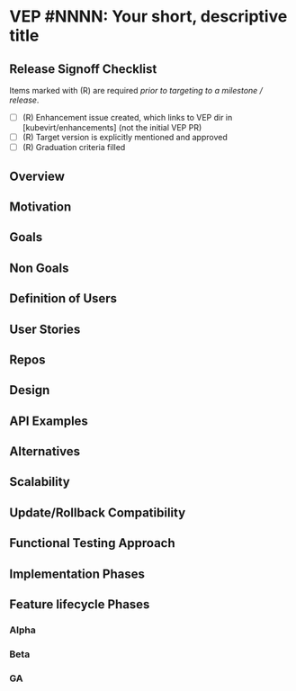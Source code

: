 # VEP #NNNN: Your short, descriptive title

## Release Signoff Checklist

Items marked with (R) are required *prior to targeting to a milestone / release*.

- [ ] (R) Enhancement issue created, which links to VEP dir in [kubevirt/enhancements] (not the initial VEP PR)
- [ ] (R) Target version is explicitly mentioned and approved
- [ ] (R) Graduation criteria filled

## Overview

<!--
Provide a brief overview of the topic)
-->

## Motivation

<!--
Why this enhancement is important
-->

## Goals

<!--
The desired outcome
-->

## Non Goals

<!--
Why this enhancement is important Limitations to the scope of the design
-->

## Definition of Users

<!--
Who is this feature set intended for
-->

## User Stories

<!--
List of user stories this design aims to solve
-->

## Repos

<!--
List of repose this design impacts
-->

## Design

<!--
This should be brief and concise. We want just enough to get the point across
-->

## API Examples

<!--
Tangible API examples used for discussion
-->

## Alternatives

<!--
Outline any alternative designs that have been considered)
-->

## Scalability

<!--
Overview of how the design scales)
-->

## Update/Rollback Compatibility

<!--
Does this impact update compatibility and how?)
-->

## Functional Testing Approach

<!--
An overview on the approaches used to functional test this design)
-->

## Implementation Phases

<!--
How/if this design will get broken up into multiple phases)
-->

## Feature lifecycle Phases

<!--
How and when will the feature progress through the Alpha, Beta and GA lifecycle phases

Refer to https://github.com/kubevirt/community/blob/main/design-proposals/feature-lifecycle.md#releases for more details
-->

### Alpha

### Beta

### GA
